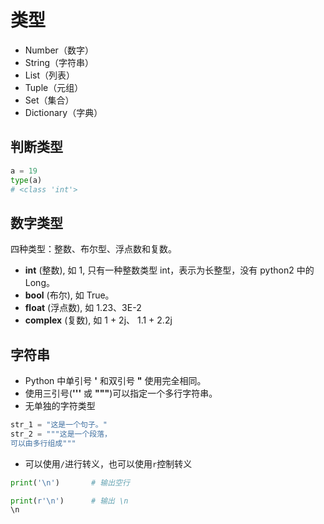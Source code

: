 # 类型

- Number（数字）
- String（字符串）
- List（列表）
- Tuple（元组）
- Set（集合）
- Dictionary（字典）

## 判断类型

```python
a = 19
type(a)
# <class 'int'>
```

## 数字类型

四种类型：整数、布尔型、浮点数和复数。

- **int** (整数), 如 1, 只有一种整数类型 int，表示为长整型，没有 python2 中的 Long。
- **bool** (布尔), 如 True。
- **float** (浮点数), 如 1.23、3E-2
- **complex** (复数), 如 1 + 2j、 1.1 + 2.2j

## 字符串

- Python 中单引号 **'** 和双引号 **"** 使用完全相同。
- 使用三引号(**'''** 或 **"""**)可以指定一个多行字符串。
- 无单独的字符类型

```python
str_1 = "这是一个句子。"
str_2 = """这是一个段落，
可以由多行组成"""
```

- 可以使用`/`进行转义，也可以使用`r`控制转义

```python
print('\n')       # 输出空行

print(r'\n')      # 输出 \n
\n
```



